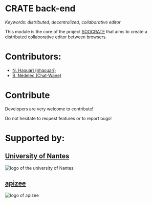 # CRATE back-end

<i>Keywords: distributed, decentralized, collaborative editor </i>

This module is the core of the project [SOOCRATE](https://soocrate.github.com/) that aims to create a distributed collaborative editor between browsers.

# Contributors:

- [N. Haouari (nhaouari)](https://github.com/nhaouari)
- [B. Nédelec (Chat-Wane)](https://github.com/Chat-Wane/)

# Contribute

Developers are very welcome to contribute!

Do not hesitate to request features or to report bugs!

# Supported by:

## [University of Nantes](http://www.univ-nantes.fr)

![logo of the university of Nantes](http://www.univ-nantes.fr/medias/photo/logo-un2012quadri-larg40_1505201736053-png?ID_FICHE=548383&INLINE=FALSE)

## [apizee](https://www.apizee.com)

![logo of apizee](https://www.apizee.com/wp-content/uploads/2017/05/apizee_logo_black.png)
